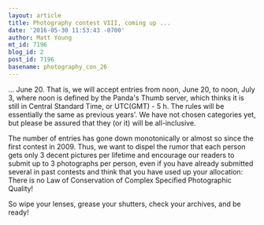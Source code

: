 ```yaml
---
layout: article
title: Photography contest VIII, coming up ...
date: '2016-05-30 11:53:43 -0700'
author: Matt Young
mt_id: 7196
blog_id: 2
post_id: 7196
basename: photography_con_26
---
```

... June 20. That is, we will accept entries from noon, June 20, to noon, July 3, where noon is defined by the Panda's Thumb server, which thinks it is still in Central Standard Time, or UTC(GMT) - 5 h. The rules will be essentially the same as previous years'. We have not chosen categories yet, but please be assured that they (or it) will be all-inclusive. 

The number of entries has gone down monotonically or almost so since the first contest in 2009. Thus, we want to dispel the rumor that each person gets only 3 decent pictures per lifetime and encourage our readers to submit up to 3 photographs per person, even if you have already submitted several in past contests and think that you have used up your allocation: There is no Law of Conservation of Complex Specified Photographic Quality!

So wipe your lenses, grease your shutters, check your archives, and be ready!

